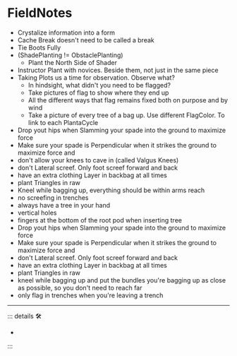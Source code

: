 # FieldNotes

- Crystalize information into a form
- Cache Break doesn't need to be called a break
- Tie Boots Fully
- (ShadePlanting != ObstaclePlanting)
    - Plant the North Side of Shader
- Instructor Plant with novices. Beside them, not just in the same piece
- Taking Plots us a time for observation. Observe what?
    - In hindsight, what didn't you need to be flagged?
    - Take pictures of flag to show where they end up
    - All the different ways that flag remains fixed both on purpose and by wind
    - Take a picture of every tree of a bag up. Use different FlagColor. To link to each PlantaCycle
- Drop yout hips when Slamming your spade into the ground to maximize force
- Make sure your spade is Perpendicular when it strikes the ground to maximize force and
- don't allow your knees to cave in (called Valgus Knees)
- don't Lateral screef. Only foot screef forward and back
- have an extra clothing Layer in backbag at all times
- plant Triangles in raw
- Kneel while bagging up, everything should be within arms reach
- no screefing in trenches
- always have a tree in your hand
- vertical holes
- fingers at the bottom of the root pod when inserting tree
- Drop yout hips when Slamming your spade into the ground to maximize force
- Make sure your spade is Perpendicular when it strikes the ground to maximize force and
- don't Lateral screef. Only foot screef forward and back
- have an extra clothing Layer in backbag at all times
- plant Triangles in raw
- kneel while bagging up and put the bundles you're bagging up as close as possible, so you don't need to reach far
- only flag in trenches when you're leaving a trench

---

<!-- =================================================== -->
<!-- =================================================== -->
<!-- =================================================== -->
<!-- =================================================== -->
<!-- =================================================== -->
::: details 🛠

-

:::
